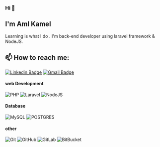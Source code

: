 ### Hi 👋
## I'm Aml Kamel
Learning is what I do  .
I'm back-end developer using laravel framework & NodeJS.


## 📫 How to reach me:
[![Linkedin Badge](https://img.shields.io/badge/-LinkedIn-blue?style=flat-square&logo=Linkedin&logoColor=white&link=https://www.linkedin.com/in/aml-kamel/)](https://www.linkedin.com/in/aml-kamel/)
[![Gmail Badge](https://img.shields.io/badge/-amlkamel132@gmail.com-c14438?style=flat-square&logo=Gmail&logoColor=white&link=mailto:amlkamel132@gmail.com)](mailto:amlkamel132@gmail.com)

#### web Development
![PHP](https://img.shields.io/badge/-php-blue?style=flat-square&logo=php&logoColor=white)
![Laravel](https://img.shields.io/badge/-Laravel-red?style=flat-square&logo=Laravel&logoColor=white)
![NodeJS](https://img.shields.io/badge/-NodeJS-darkgreen?style=flat-square&logo=Node.js&logoColor=white)




#### Database
![MySQL](https://img.shields.io/badge/-MySQL-darkblue?style=flat-square&logo=mysql&logoColor=white)
![POSTGRES](https://img.shields.io/badge/-postgres-darkgreen?style=flat-square&logo=PostgreSQL&logoColor=white)

#### other
![Git](https://img.shields.io/badge/-Git-black?style=flat-square&logo=git&logoColor=white)
![GitHub](https://img.shields.io/badge/-GitHub-181717?style=flat-square&logo=github&logoColor=white)
![GitLab](https://img.shields.io/badge/-GitLab-FCA121?style=flat-square&logo=gitlab&logoColor=white)
![BitBucket](https://img.shields.io/badge/-BitBucket-darkblue?style=flat-square&logo=bitbucket&logoColor=white)



